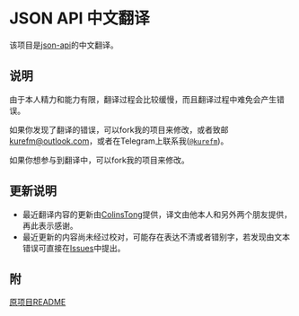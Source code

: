 # JSON API 中文翻译
该项目是[json-api](https://github.com/json-api/json-api)的中文翻译。

## 说明
由于本人精力和能力有限，翻译过程会比较缓慢，而且翻译过程中难免会产生错误。

如果你发现了翻译的错误，可以fork我的项目来修改，或者致邮<kurefm@outlook.com>，或者在Telegram上联系我([`@kurefm`](https://telegram.me/kuref))。

如果你想参与到翻译中，可以fork我的项目来修改。

## 更新说明
- 最近翻译内容的更新由[ColinsTong](https://github.com/ColinsTong)提供，译文由他本人和另外两个朋友提供，再此表示感谢。
- 最近更新的内容尚未经过校对，可能存在表达不清或者错别字，若发现由文本错误可直接在[Issues](https://github.com/KureFM/jsonapi.cn/issues)中提出。

## 附
[原项目README](./README.org.md)